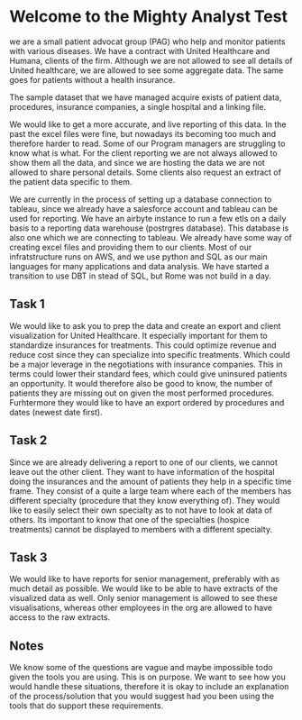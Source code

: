 # Welcome to the Mighty Analyst Test 

we are a small patient advocat group (PAG) who help and monitor patients with various diseases. We have a contract with United Healthcare and Humana, clients of the firm. Although we are not allowed to see all details of United healthcare, we are allowed to see some aggregate data. The same goes for patients without a health insurance.

The sample dataset that we have managed acquire exists of patient data, procedures, insurance companies, a single hospital and a linking file. 

We would like to get a more accurate, and live reporting of this data. In the past the excel files were fine, but nowadays its becoming too much and therefore harder to read. Some of our Program managers are struggling to know what is what. For the client reporting we are not always allowed to show them all the data, and since we are hosting the data we are not allowed to share personal details. Some clients also request an extract of the patient data specific to them. 

We are currently in the process of setting up a database connection to tableau, since we already have a salesforce account and tableau can be used for reporting. We have an airbyte instance to run a few etls on a daily basis to a reporting data warehouse (postrgres database). This database is also one which we are connecting to tableau. We already have some way of creating excel files and providing them to our clients. Most of our infratstructure runs on AWS, and we use python and SQL as our main languages for many applications and data analysis. We have started a transition to use DBT in stead of SQL, but Rome was not build in a day. 

## Task 1

We would like to ask you to prep the data and create an export and client visualization for United Healthcare. It especially important for them to standardize insurances for treatments. This could optimize revenue and reduce cost since they can specialize into specific treatments. Which could be a major leverage in the negotiations with insurance companies. This in terms could lower their standard fees, which could give uninsured patients an opportunity. It would therefore also be good to know, the number of patients they are missing out on given the most performed procedures. Furhtermore they would like to have an export ordered by procedures and dates (newest date first).  

## Task 2

Since we are already delivering a report to one of our clients, we cannot leave out the other client. They want to have information of the hospital doing the insurances and the amount of patients they help in a specific time frame. They consist of a quite a large team where each of the members has different specialty (procedure that they know everything of). They would like to easily select their own specialty as to not have to look at data of others. Its important to know that one of the specialties (hospice treatments) cannot be displayed to members with a different specialty. 


## Task 3

We would like to have reports for senior management, preferably with as much detail as possible. We would like to be able to have extracts of the visualized data as well. Only senior management is allowed to see these visualisations, whereas other employees in the org are allowed to have access to the raw  extracts.

## Notes
We know some of the questions are vague and maybe impossible todo given the tools you are using. This is on purpose. We want to see how you would handle these situations, therefore it is okay to include an explanation of the process/solution that you would suggest had you been using the tools that do support these requirements. 